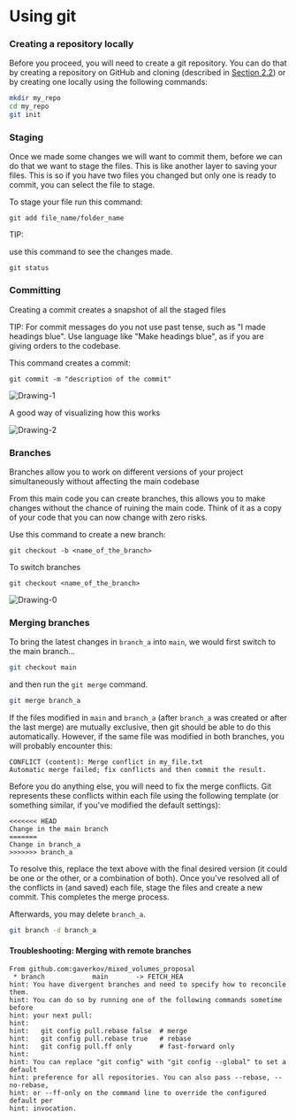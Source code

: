 # Using git

### Creating a repository locally

Before you proceed, you will need to create a git repository. You can do that by creating a repository on GitHub and cloning (described in [Section 2.2](./ch2.2-create-github-account.md)) or by creating one locally using the following commands:

```bash
mkdir my_repo
cd my_repo
git init
```

### Staging

Once we made some changes we will want to commit them, before we can do that we want to stage the files. This is like another layer to saving your files. This is so if you have two files you changed but only one is ready to commit, you can select the file to stage.

To stage your file run this command:

`git add file_name/folder_name`

TIP:

use this command to see the changes made.

`git status`

### Committing

Creating a commit creates a snapshot of all the staged files

TIP: For commit messages do you not use past tense, such as "I made headings blue". Use language like "Make headings blue", as if you are giving orders to the codebase.

This command creates a commit:

`git commit -m "description of the commit"`

![Drawing-1](./images/IMG_23DAA7999A27-1.jpeg)

A good way of visualizing how this works

![Drawing-2](./images/IMG_96E3138F72ED-1.jpeg)

### Branches

Branches allow you to work on different versions of your project simultaneously without affecting the main codebase

From this main code you can create branches, this allows you to make changes without the chance of ruining the main code. Think of it as a copy of your code that you can now change with zero risks.

Use this command to create a new branch:

`git checkout -b <name_of_the_branch>`

To switch branches

`git checkout <name_of_the_branch>`

![Drawing-0](./images/IMG_36D4CB635079-1.jpeg)

### Merging branches

To bring the latest changes in `branch_a` into `main`, we would first switch to the main branch...

```bash
git checkout main
```

and then run the `git merge` command.

```bash
git merge branch_a
```

If the files modified in `main` and `branch_a` (after `branch_a` was created or after the last merge) are mutually exclusive, then git should be able to do this automatically. However, if the same file was modified in both branches, you will probably encounter this:

```
CONFLICT (content): Merge conflict in my_file.txt
Automatic merge failed; fix conflicts and then commit the result.
```

Before you do anything else, you will need to fix the merge conflicts. Git represents these conflicts within each file using the following template (or something similar, if you've modified the default settings):

```
<<<<<<< HEAD
Change in the main branch
=======
Change in branch_a
>>>>>>> branch_a
```

To resolve this, replace the text above with the final desired version (it could be one or the other, or a combination of both). Once you've resolved all of the conflicts in (and saved) each file, stage the files and create a new commit. This completes the merge process.

Afterwards, you may delete `branch_a`.

```bash
git branch -d branch_a
```

#### Troubleshooting: Merging with remote branches

```
From github.com:gaverkov/mixed_volumes_proposal
 * branch            main       -> FETCH_HEA
hint: You have divergent branches and need to specify how to reconcile them.
hint: You can do so by running one of the following commands sometime before
hint: your next pull:
hint:
hint:   git config pull.rebase false  # merge
hint:   git config pull.rebase true   # rebase
hint:   git config pull.ff only       # fast-forward only
hint:
hint: You can replace "git config" with "git config --global" to set a default
hint: preference for all repositories. You can also pass --rebase, --no-rebase,
hint: or --ff-only on the command line to override the configured default per
hint: invocation.
```
